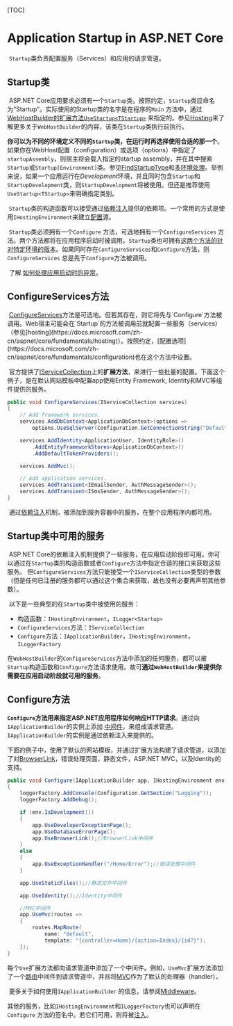 [TOC]

# Application Startup in ASP.NET Core

​	`Startup`类负责配置服务（Services）和应用的请求管道。



## Startup类

​        ASP.NET Core应用要求必须有一个`Startup`类。按照约定，`Startup`类应命名为“Startup”。实际使用的Startup类的名字是在程序的`Main` 方法中，通过[WebHostBuilder的扩展方法](https://docs.microsoft.com/zh-cn/aspnet/core/api/microsoft.aspnetcore.hosting.webhostbuilderextensions)[`UseStartup<TStartup>`](https://docs.microsoft.com/zh-cn/aspnet/core/api/microsoft.aspnetcore.hosting.webhostbuilderextensions#Microsoft_AspNetCore_Hosting_WebHostBuilderExtensions_UseStartup__1_Microsoft_AspNetCore_Hosting_IWebHostBuilder_) 来指定的。参见[Hosting](https://docs.microsoft.com/zh-cn/aspnet/core/fundamentals/hosting)来了解更多关于`WebHostBuilder`的内容，该类在`Startup`类执行前执行。

​         **你可以为不同的环境定义不同的`Startup`类，在运行时再选择使用合适的那一个**。如果你在WebHost配置（configuration）或选项（options）中指定了`startupAssembly`，则宿主将会载入指定的startup assembly，并在其中搜索`Startup`或`Startup[Environment]`类。参见[FindStartupType](https://github.com/aspnet/Hosting/blob/rel/1.1.0/src/Microsoft.AspNetCore.Hosting/Internal/StartupLoader.cs)和[多环境处理](https://docs.microsoft.com/zh-cn/aspnet/core/fundamentals/environments#startup-conventions)。举例来说，如果一个应用运行在*Development*环境，并且同时包含`Startup`和`StartupDevelopment`类，则`StartupDevelopment`将被使用。但还是推荐使用`UseStartup<TStartup>`来明确指定类别。

​        `Startup`类的构造函数可以接受通过[依赖注入](https://docs.microsoft.com/zh-cn/aspnet/core/fundamentals/dependency-injection)提供的依赖项。一个常用的方式是使用`IHostingEnvironment`来建立[配置](https://docs.microsoft.com/zh-cn/aspnet/core/fundamentals/configuration)源。

​        `Startup`类必须拥有一个`Configure` 方法，可选地拥有一个`ConfigureServices` 方法。两个方法都将在应用程序启动时被调用。`Startup`类也可拥有[这两个方法的针对特定环境的版本](https://docs.microsoft.com/zh-cn/aspnet/core/fundamentals/environments#startup-conventions)。如果同时存在`ConfigureServices`和`Configure`方法，则`ConfigureServices` 总是先于`Configure`方法被调用。

​        了解 [如何处理应用启动时的异常](https://docs.microsoft.com/zh-cn/aspnet/core/fundamentals/error-handling#startup-exception-handling)。



## ConfigureServices方法

​        [ConfigureServices](https://docs.microsoft.com/en-us/aspnet/core/api/microsoft.aspnetcore.hosting.startupbase#Microsoft_AspNetCore_Hosting_StartupBase_ConfigureServices_Microsoft_Extensions_DependencyInjection_IServiceCollection_)方法是可选地。但若其存在，则它将先与`Configure`方法被调用。Web宿主可能会在`Startup`的方法被调用前就配置一些服务（services）（参见[hosting](https://docs.microsoft.com/zh-cn/aspnet/core/fundamentals/hosting)）。按照约定，[配置选项](https://docs.microsoft.com/zh-cn/aspnet/core/fundamentals/configuration)也在这个方法中设置。

​        官方提供了[IServiceCollection](https://docs.microsoft.com/en-us/aspnet/core/api/microsoft.extensions.dependencyinjection.iservicecollection)上的**扩展方法**，来进行一些批量的配置。下面这个例子，是在默认网站模板中配置app使用Entity Framework, Identity和MVC等组件提供的服务。

```c#
public void ConfigureServices(IServiceCollection services)
{
    // Add framework services.
    services.AddDbContext<ApplicationDbContext>(options =>
        options.UseSqlServer(Configuration.GetConnectionString("DefaultConnection")));

    services.AddIdentity<ApplicationUser, IdentityRole>()
        .AddEntityFrameworkStores<ApplicationDbContext>()
        .AddDefaultTokenProviders();

    services.AddMvc();

    // Add application services.
    services.AddTransient<IEmailSender, AuthMessageSender>();
    services.AddTransient<ISmsSender, AuthMessageSender>();
}
```

​         通过[依赖注入](https://docs.microsoft.com/zh-cn/aspnet/core/fundamentals/dependency-injection)机制，被添加到服务容器中的服务，在整个应用程序内都可用。



## Startup类中可用的服务

​        ASP.NET Core的依赖注入机制提供了一些服务，在应用启动阶段即可用。你可以通过在`Startup`类的构造函数或者`Configure`方法中指定合适的接口来获取这些服务。 但`ConfigureServices`方法只能接受一个`IServiceCollection`类型的参数（但是任何已注册的服务都可以通过这个集合来获取，故也没有必要再声明其他参数）。

​          以下是一些典型的在`Startup`类中被使用的服务：

* 构造函数：`IHostingEnvironment`，`ILogger<Startup>`
* `ConfigureServices`方法：`IServiceCollection`
* `Configure`方法：`IApplicationBuilder`，`IHostingEnvironment`，`ILoggerFactory`

​        在`WebHostBuilder`的`ConfigureServices`方法中添加的任何服务，都可以被`Startup`构造函数和`Configure`方法请求使用。故可**通过`WebHostBuilder`来提供你需要在应用启动阶段就可用的服务**。



## Configure方法

​        **`Configure`方法用来指定ASP.NET应用程序如何响应HTTP请求**。通过向`IApplicationBuilder`的实例上添加 [中间件](https://docs.microsoft.com/zh-cn/aspnet/core/fundamentals/middleware)，来组成请求管道。`IApplicationBuilder`的实例是通过依赖注入来提供的。

​        下面的例子中，使用了默认的网站模板，并通过扩展方法构建了请求管道，以添加了对[BrowserLink](http://vswebessentials.com/features/browserlink)，错误处理页面，静态文件，ASP.NET MVC，以及Identity的支持。

```csharp
public void Configure(IApplicationBuilder app, IHostingEnvironment env, ILoggerFactory loggerFactory)
{
    loggerFactory.AddConsole(Configuration.GetSection("Logging"));
    loggerFactory.AddDebug();

    if (env.IsDevelopment())
    {
        app.UseDeveloperExceptionPage();
        app.UseDatabaseErrorPage();
        app.UseBrowserLink();//BrowserLink中间件
    }
    else
    {
        app.UseExceptionHandler("/Home/Error");//错误处理中间件
    }

    app.UseStaticFiles();//静态文件中间件

    app.UseIdentity();//Identity中间件

    //MVC中间件
    app.UseMvc(routes =>
    {
        routes.MapRoute(
            name: "default",
            template: "{controller=Home}/{action=Index}/{id?}");
    });
}
```

​        每个`Use`扩展方法都向请求管道中添加了一个中间件。例如，`UseMvc`扩展方法添加了一个[路由](https://docs.microsoft.com/zh-cn/aspnet/core/fundamentals/routing)中间件到请求管道中，并且将[MVC](https://docs.microsoft.com/zh-cn/aspnet/core/mvc/overview)作为了默认的处理器（handler）。

​        更多关于如何使用`IApplicationBuilder` 的信息，请参阅[Middleware](https://docs.microsoft.com/zh-cn/aspnet/core/fundamentals/middleware)。

​        其他的服务，比如`IHostingEnvironment`和`ILoggerFactory`也可以声明在`Configure` 方法的签名中。若它们可用，则将被[注入](https://docs.microsoft.com/zh-cn/aspnet/core/fundamentals/dependency-injection)。



​       



